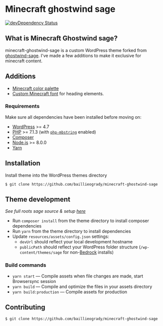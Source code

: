 # Minecraft ghostwind sage
[![devDependency Status](https://img.shields.io/david/dev/roots/sage.svg?style=flat-square)](https://david-dm.org/baillieogrady/minecraft-ghostwind-sage#info=devDependencies)

## What is Minecraft Ghostwind sage?
minecraft-ghostwind-sage is a custom WordPress theme forked from [ghostwind-sage](https://github.com/baillieogrady/ghostwind-sage). I've made a few additions to make it exclusive for minecraft content.

## Additions
- [Minecraft color palette](https://www.schemecolor.com/minecraft-game.php)
- [Custom Minecraft font](https://textcraft.net/download-fonts.php) for heading elements.

### Requirements

Make sure all dependencies have been installed before moving on:

* [WordPress](https://wordpress.org/) >= 4.7
* [PHP](https://secure.php.net/manual/en/install.php) >= 7.1.3 (with [`php-mbstring`](https://secure.php.net/manual/en/book.mbstring.php) enabled)
* [Composer](https://getcomposer.org/download/)
* [Node.js](http://nodejs.org/) >= 8.0.0
* [Yarn](https://yarnpkg.com/en/docs/install)

## Installation

Install theme into the WordPress themes directory

```
$ git clone https://github.com/baillieogrady/minecraft-ghostwind-sage
```

## Theme development

*See full roots sage source & setup [here](https://github.com/roots/sage)*

* Run `composer install` from the theme directory to install composer dependencies 
* Run `yarn` from the theme directory to install dependencies
* Update `resources/assets/config.json` settings:
  * `devUrl` should reflect your local development hostname
  * `publicPath` should reflect your WordPress folder structure (`/wp-content/themes/sage` for non-[Bedrock](https://roots.io/bedrock/) installs)

### Build commands

* `yarn start` — Compile assets when file changes are made, start Browsersync session
* `yarn build` — Compile and optimize the files in your assets directory
* `yarn build:production` — Compile assets for production

## Contributing

```
$ git clone https://github.com/baillieogrady/minecraft-ghostwind-sage
```
